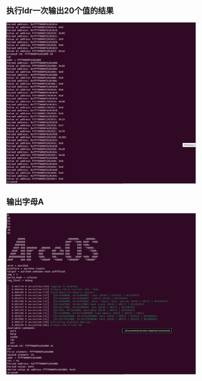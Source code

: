 

## 执行ldr一次输出20个值的结果

![image-20231114234331444](assets/image-20231114234331444.png)



## 输出字母A



![image-20231114234551970](assets/image-20231114234551970.png)

